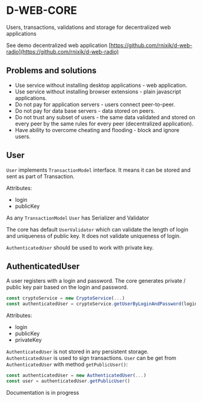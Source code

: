 # D-WEB-CORE

Users, transactions, validations and storage for decentralized web applications

See demo decentralized web application [https://github.com/rnixik/d-web-radio](https://github.com/rnixik/d-web-radio)

## Problems and solutions

* Use service without installing desktop applications - web application.
* Use service without installing browser extensions - plain javascript applications.
* Do not pay for application servers - users connect peer-to-peer.
* Do not pay for data base servers - data stored on peers.
* Do not trust any subset of users - the same data validated and stored 
  on every peer by the same rules for every peer (decentralized application).
* Have ability to overcome cheating and flooding - block and ignore users.

## User

`User` implements `TransactionModel` interface. 
It means it can be stored and sent as part of Transaction.

Attributes:
* login
* publicKey

As any `TransactionModel` `User` has Serializer and Validator

The core has default `UserValidator` which can validate
the length of login and uniqueness of public key.
It does not validate uniqueness of login.

`AuthenticatedUser` should be used to work with private key.

## AuthenticatedUser

A user registers with a login and password.
The core generates private / public key pair based on the login and password.

```typescript
const cryptoService = new CryptoService(...)
const authenticatedUser = cryptoService.getUserByLoginAndPassword(login, password)
```

Attributes:
* login
* publicKey
* privateKey

`AuthenticatedUser` is not stored in any persistent storage.
`AuthenticatedUser` is used to sign transactions.
`User` can be get from `AuthenticatedUser` with method `getPublicUser()`:

```typescript
const authenticatedUser = new AuthenticatedUser(...)
const user = authenticatedUser.getPublicUser()
```

Documentation is in progress
